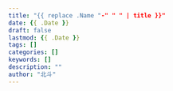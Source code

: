 ```yaml
---
title: "{{ replace .Name "-" " " | title }}"
date: {{ .Date }}
draft: false
lastmod: {{ .Date }}
tags: []
categories: []
keywords: []
description: ""
author: "北斗"
---
```


